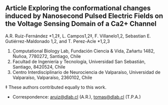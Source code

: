 ## Article Exploring the conformational changes induced by Nanosecond Pulsed Electric Fields on the Voltage Sensing Domain of a Ca2+ Channel
A.R. Ruiz-Fernández *1,2‡, L. Campos1,2‡, F. Villanelo1,2, Sebastian E. Gutiérrez-Maldonado 1,2, and T. Perez-Acle *1,2,3

1. Computational Biology Lab, Fundación Ciencia & Vida, Zañartu 1482, Ñuñoa, 7780272, Santiago, Chile
2. Facultad de Ingeniería y Tecnología, Universidad San Sebastián, Santiago, 8420524, Chile
3. Centro Interdisciplinario de Neurociencia de Valparaíso, Universidad de Valparaíso, Valparaíso, 2360102, Chile

‡ These authors contributed equally to this work.
* Correspondence: aruiz@dlab.cl (A.R.), tomas@dlab.cl (T.P.A.)
